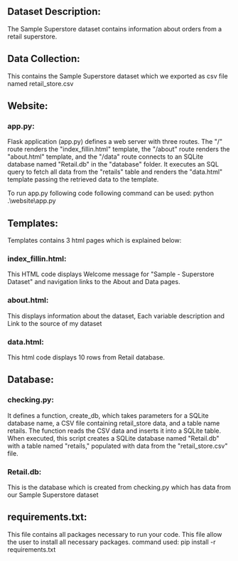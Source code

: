 ## Dataset Description:
The Sample Superstore dataset contains information about orders from a retail superstore.

## Data Collection: 
This contains the Sample Superstore dataset which we exported as csv file named retail_store.csv
      
## Website:

### app.py:
Flask application (app.py) defines a web server with three routes. The "/" route renders the "index_fillin.html" template, the "/about" route renders the "about.html" template, and the "/data" route connects to an SQLite database named "Retail.db" in the "database" folder. It executes an SQL query to fetch all data from the "retails" table and renders the "data.html" template passing the retrieved data to the template. 

To run app.py following code following command can be used: python .\website\app.py

## Templates:
Templates contains 3 html pages which is explained below:

### index_fillin.html: 
This HTML code displays Welcome message for "Sample - Superstore Dataset" and navigation links to the About and Data pages. 
      
### about.html: 
This displays information about the dataset, Each variable description and Link to the source of my dataset
      
### data.html: 
This html code displays 10 rows from Retail database.

## Database:

### checking.py:
It defines a function, create_db, which takes parameters for a SQLite database name, a CSV file containing retail_store data, and a table name retails. The function reads the CSV data and inserts it into a SQLite table. When executed, this script creates a SQLite database named "Retail.db" with a table named "retails," populated with data from the "retail_store.csv" file.
      
### Retail.db: 
This is the database which is created from checking.py which has data from our Sample Superstore dataset

## requirements.txt: 
This file contains all packages necessary to run your code. This file allow the user to install all necessary packages.
command used: pip install -r requirements.txt









